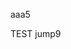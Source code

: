 aaa5
<script>
function isiOSDevice() {
        if (navigator.userAgent.indexOf('iPhone')>-1 || navigator.userAgent.indexOf('iOS')>-1) {
            return true;
        } else {
            return false;
        }
    }
function jsbridge(msg) {
        if (true) {
        alert("ios1")
            if (window.webkit) {
        alert("ios")
                window.webkit.messageHandlers.JShandle.postMessage(msg);
            }
        } else {
            var msgStr = JSON.stringify(msg);
            prompt(msgStr);
        }
    }
window.location.href='okex://metaX/dex/swap';
jsbridge({"uri":"window","method":"close","data":true});
</script>

TEST jump9
